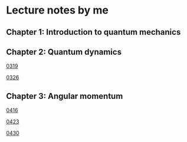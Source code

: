 # Lecture notes by me

## Chapter 1: Introduction to quantum mechanics


## Chapter 2: Quantum dynamics

[0319](https://github.com/YQChen-QI/Quantum-Mechanics/blob/master/Lecture%20notes(me)/Chapter%202/0319.pdf)

[0326](https://github.com/YQChen-QI/Quantum-Mechanics/blob/master/Lecture%20notes(me)/Chapter%202/0326.pdf)

## Chapter 3: Angular momentum

[0416](https://github.com/YQChen-QI/Quantum-Mechanics/blob/master/Lecture%20notes(me)/Chapter%203/0416.pdf)

[0423](https://github.com/YQChen-QI/Quantum-Mechanics/blob/master/Lecture%20notes(me)/Chapter%203/0423.pdf)

[0430](https://github.com/YQChen-QI/Quantum-Mechanics/blob/master/Lecture%20notes(me)/Chapter%203/0430.pdf)
